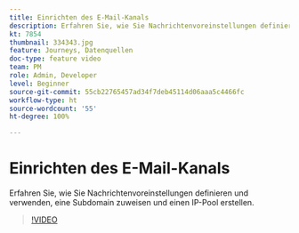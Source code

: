 ```yaml
---
title: Einrichten des E-Mail-Kanals
description: Erfahren Sie, wie Sie Nachrichtenvoreinstellungen definieren und verwenden, eine Subdomain zuweisen und einen IP-Pool erstellen.
kt: 7854
thumbnail: 334343.jpg
feature: Journeys, Datenquellen
doc-type: feature video
team: PM
role: Admin, Developer
level: Beginner
source-git-commit: 55cb22765457ad34f7deb45114d06aaa5c4466fc
workflow-type: ht
source-wordcount: '55'
ht-degree: 100%

---
```



# Einrichten des E-Mail-Kanals

Erfahren Sie, wie Sie Nachrichtenvoreinstellungen definieren und verwenden, eine Subdomain zuweisen und einen IP-Pool erstellen.

>[!VIDEO](https://video.tv.adobe.com/v/334343?quality=12)
